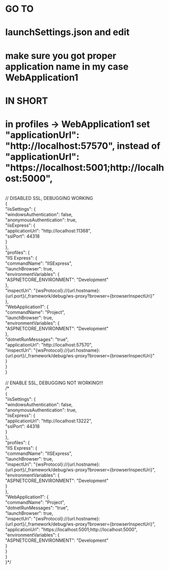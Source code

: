 # GO TO </br>
# launchSettings.json and edit</br>
# make sure you got proper application name in my case WebApplication1 </br>
# IN SHORT </br>
# in profiles -> WebApplication1 set "applicationUrl": "http://localhost:57570", instead of "applicationUrl": "https://localhost:5001;http://localhost:5000",</br>
</br>
// DISABLED SSL, DEBUGGING WORKING</br>
{</br>
  "iisSettings": {</br>
    "windowsAuthentication": false,</br>
    "anonymousAuthentication": true,</br>
    "iisExpress": {</br>
      "applicationUrl": "http://localhost:11368",</br>
      "sslPort": 44318</br>
    }</br>
  },</br>
  "profiles": {</br>
    "IIS Express": {</br>
      "commandName": "IISExpress",</br>
      "launchBrowser": true,</br>
      "environmentVariables": {</br>
        "ASPNETCORE_ENVIRONMENT": "Development"</br>
      },</br>
      "inspectUri": "{wsProtocol}://{url.hostname}:{url.port}/_framework/debug/ws-proxy?browser={browserInspectUri}"</br>
    },</br>
    "WebApplication1": {</br>
      "commandName": "Project",</br>
      "launchBrowser": true,</br>
      "environmentVariables": {</br>
        "ASPNETCORE_ENVIRONMENT": "Development"</br>
      },</br>
      "dotnetRunMessages": "true",</br>
      "applicationUrl": "http://localhost:57570",</br>
      "inspectUri": "{wsProtocol}://{url.hostname}:{url.port}/_framework/debug/ws-proxy?browser={browserInspectUri}"</br>
    }</br>
  }</br>
}</br>
</br>
// ENABLE SSL, DEBUGGING NOT WORKING!!!</br>
/*</br>
{</br>
  "iisSettings": {</br>
    "windowsAuthentication": false,</br>
    "anonymousAuthentication": true,</br>
    "iisExpress": {</br>
      "applicationUrl": "http://localhost:13222",</br>
      "sslPort": 44318</br>
    }</br>
  },</br>
  "profiles": {</br>
    "IIS Express": {</br>
      "commandName": "IISExpress",</br>
      "launchBrowser": true,</br>
      "inspectUri": "{wsProtocol}://{url.hostname}:{url.port}/_framework/debug/ws-proxy?browser={browserInspectUri}",</br>
      "environmentVariables": {</br>
        "ASPNETCORE_ENVIRONMENT": "Development"</br>
      }</br>
    },</br>
    "WebApplication1": {</br>
      "commandName": "Project",</br>
      "dotnetRunMessages": "true",</br>
      "launchBrowser": true,</br>
      "inspectUri": "{wsProtocol}://{url.hostname}:{url.port}/_framework/debug/ws-proxy?browser={browserInspectUri}",</br>
      "applicationUrl": "https://localhost:5001;http://localhost:5000",</br>
      "environmentVariables": {</br>
        "ASPNETCORE_ENVIRONMENT": "Development"</br>
      }</br>
    }</br>
  }</br>
}*/</br>
